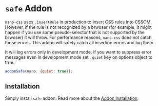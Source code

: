 # `safe` Addon

`nano-css` uses `.insertRule` in production to insert CSS rules into CSSOM. However, if the
rule is not recognized by a brwoser (for example, it might happen if you use some pseudo-selector
that is not supported by the brwoser) it will throw. For performance reasons, `nano-css` does not
catch those errors. This addon will safely catch all insertion errors and log them.

It will log errors only in development mode. If you want to suppress error messages even in
development mode set `.quiet` key on options object to true:

```js
addonSafe(nano, {quiet: true});
```


## Installation

Simply install `safe` addon. Read more about the [Addon Installation](./Addons.md#addon-installation).
